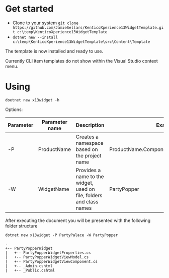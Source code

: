 # Get started

- Clone to your system `git clone https://github.com/JamieSellars/KenticoXperience13WidgetTemplate.git c:\temp\KenticoXperience13WidgetTemplate`
- `dotnet new --install c:\temp\KenticoXperience13WidgetTemplate\src\Content\Template`

The template is now installed and ready to use.

Currently CLI item templates do not show within the Visual Studio context menu.

# Using

`doetnet new x13widget -h`

Options:

| Parameter |  Parameter name  |  Description | Example  |
|---|---|---|---|
| -P  |  ProductName  |  Creates a namespace based on the project name | ProductName.Components.Widget.WidgetName  |   
| -W |  WidgetName | Provides a name to the widget, used on file, folders and class names | PartyPopper |   

After executing the document you will be presented with the following folder structure

`dotnet new x13widget -P PartyPalace -W PartyPopper`

```
.
+-- PartyPopperWidget
|   +-- PartyPopperWidgetProperties.cs
|   +-- PartyPopperWidgetViewModel.cs
|   +-- PartyPopperWidgetViewComponent.cs
|   +-- _Admin.cshtml
|   +-- _Public.cshtml
```
